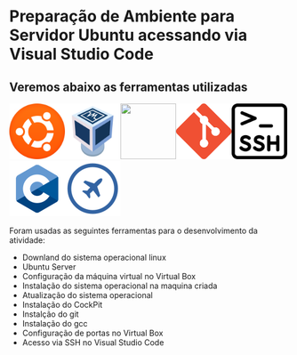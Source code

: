 # Preparação de Ambiente para Servidor Ubuntu acessando via Visual Studio Code

## Veremos abaixo as ferramentas utilizadas

<img src=logoubuntu.png width=100 height=100><img src=VirtualBox.png width=100 height=100><img src=vscode.png width=100 height=100><img src=Git.png width=100 height=100><img src=ssh.png width=100 height=100><img src=linguagem-C.png width=100 height=100><img src=cockpit.png width=100 height=100>


Foram usadas as seguintes ferramentas para o desenvolvimento da atividade:
    
- Downland do sistema operacional linux
- Ubuntu Server
- Configuração da máquina virtual no Virtual Box 
- Instalação do sistema operacional na maquina criada 
- Atualização do sistema operacional
- Instalação do CockPit
- Instalção do git
- Instalação do gcc
- Configuração de portas no Virtual Box
- Acesso via SSH no Visual Studio Code
